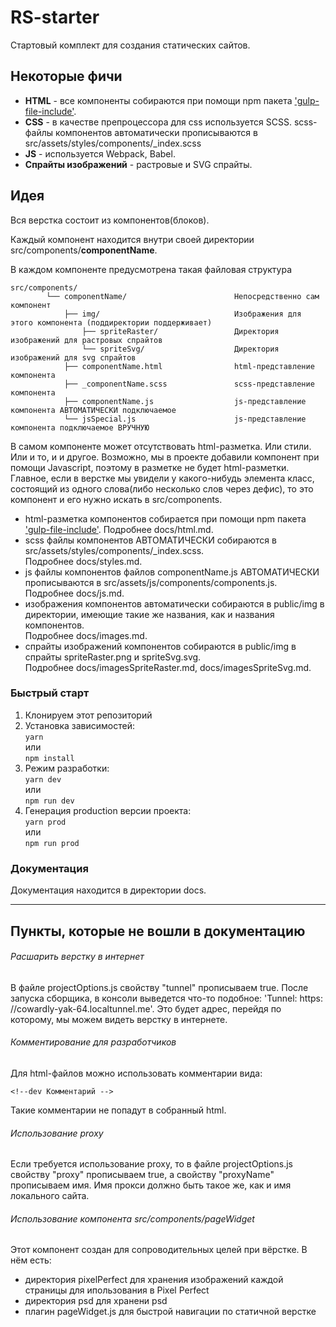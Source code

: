 # RS-starter

Стартовый комплект для создания статических сайтов. 


## Некоторые фичи
- **HTML** - все компоненты собираются при помощи npm пакета
['gulp-file-include'](https://www.npmjs.com/package/gulp-file-include).
- **CSS** - в качестве препроцессора для css используется SCSS. scss-файлы
компонентов автоматически прописываются в src/assets/styles/components/_index.scss
- **JS** - используется Webpack, Babel.
- **Спрайты изображений** - растровые и SVG спрайты.


## Идея
Вся верстка состоит из компонентов(блоков).

Каждый компонент находится внутри своей директории src/components/**componentName**.
 
В каждом компоненте предусмотрена такая файловая структура

    src/components/
            └── componentName/                        Непосредственно сам компонент
                ├── img/                              Изображения для этого компонента (поддиректории поддерживает)
                    ├── spriteRaster/                 Директория изображений для растровых спрайтов
                    └── spriteSvg/                    Директория изображений для svg спрайтов
                ├── componentName.html                html-представление компонента
                ├── _componentName.scss               scss-представление компонента
                ├── componentName.js                  js-представление компонента АВТОМАТИЧЕСКИ подключаемое
                └── jsSpecial.js                      js-представление компонента подключаемое ВРУЧНУЮ
                
В самом компоненте может отсутствовать html-разметка. Или стили. Или и то, и
и другое. Возможно, мы в проекте добавили компонент при помощи Javascript,
поэтому в разметке не будет html-разметки. Главное, если в верстке мы увидели
у какого-нибудь элемента класс, состоящий из одного слова(либо несколько слов
через дефис), то это компонент и его нужно искать в src/components.

- html-разметка компонентов собирается при помощи npm пакета
['gulp-file-include'](https://www.npmjs.com/package/gulp-file-include).
    Подробнее docs/html.md.
- scss файлы компонентов АВТОМАТИЧЕСКИ собираются в src/assets/styles/components/_index.scss.  
    Подробнее docs/styles.md.
- js файлы компонентов файлов componentName.js АВТОМАТИЧЕСКИ  прописываются в 
    src/assets/js/components/components.js. Подробнее docs/js.md.
- изображения компонентов автоматически собираются в public/img в директории,
    имеющие такие же названия, как и названия компонентов.  
    Подробнее docs/images.md.
-  спрайты изображений компонентов собираются в public/img в спрайты
    spriteRaster.png и spriteSvg.svg.  
    Подробнее docs/imagesSpriteRaster.md, docs/imagesSpriteSvg.md.
    
    
### Быстрый старт
1. Клонируем этот репозиторий
2. Установка зависимостей:  
`yarn`  
или  
`npm install`
3. Режим разработки:  
`yarn dev`  
или  
`npm run dev`
4. Генерация production версии проекта:  
`yarn prod`  
или  
`npm run prod`
    
    
### Документация
Документация находится в директории docs. 

---

## Пункты, которые не вошли в документацию

###### Расшарить верстку в интернет
В файле projectOptions.js свойству "tunnel" прописываем true. После запуска
сборщика, в консоли выведется что-то подобное:
'Tunnel: https: //cowardly-yak-64.localtunnel.me'. Это будет адрес, перейдя по
которому, мы можем видеть верстку в интернете.


###### Комментирование для разработчиков
Для html-файлов можно использовать комментарии вида:

    <!--dev Комментарий -->
    
Такие комментарии не попадут в собранный html.


###### Использование proxy
Если требуется использование proxy, то в файле projectOptions.js свойству
"proxy" прописываем true, а свойству "proxyName" прописываем имя. Имя прокси
должно быть такое же, как и имя локального сайта.


###### Использование компонента src/components/pageWidget
Этот компонент создан для сопроводительных целей при вёрстке. В нём есть:
- директория pixelPerfect для хранения изображений каждой страницы для
ипользования в Pixel Perfect
- директория psd для хранени psd
- плагин pageWidget.js для быстрой навигации по статичной верстке
